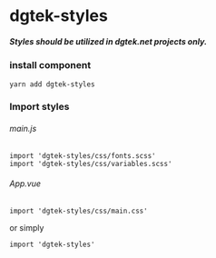 # dgtek-styles

##### Styles should be utilized in dgtek.net projects only.

### install component
```
yarn add dgtek-styles
```
### Import styles

###### main.js
```
import 'dgtek-styles/css/fonts.scss'
import 'dgtek-styles/css/variables.scss'
```

###### App.vue
```
import 'dgtek-styles/css/main.css'
```
or simply
```
import 'dgtek-styles'
```
